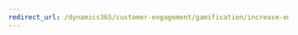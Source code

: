 ```yaml
---
redirect_url: /dynamics365/customer-engagement/gamification/increase-employee-productivity-with-dynamics-365-gamification
---
```

